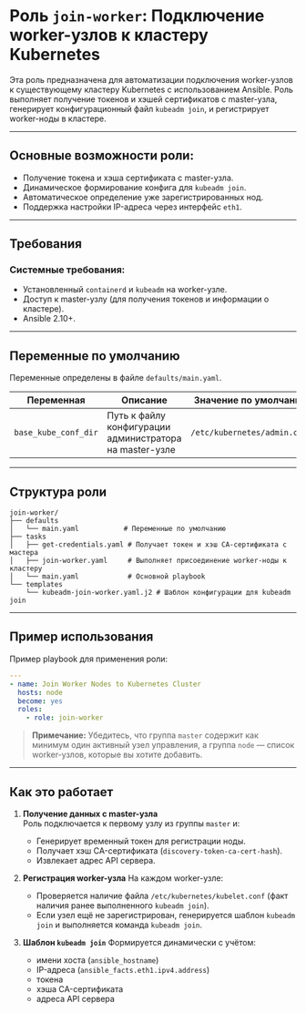 # Роль `join-worker`: Подключение worker-узлов к кластеру Kubernetes

Эта роль предназначена для автоматизации подключения worker-узлов к существующему кластеру Kubernetes с использованием Ansible. Роль выполняет получение токенов и хэшей сертификатов с master-узла, генерирует конфигурационный файл `kubeadm join`, и регистрирует worker-ноды в кластере.

---

## Основные возможности роли:
- Получение токена и хэша сертификата с master-узла.
- Динамическое формирование конфига для `kubeadm join`.
- Автоматическое определение уже зарегистрированных нод.
- Поддержка настройки IP-адреса через интерфейс `eth1`.

---

## Требования

### Системные требования:
- Установленный `containerd` и `kubeadm` на worker-узле.
- Доступ к master-узлу (для получения токенов и информации о кластере).
- Ansible 2.10+.

---

## Переменные по умолчанию

Переменные определены в файле `defaults/main.yaml`.

| Переменная | Описание | Значение по умолчанию |
|------------|----------|------------------------|
| `base_kube_conf_dir` | Путь к файлу конфигурации администратора на master-узле | `/etc/kubernetes/admin.conf` |

---

## Структура роли

```
join-worker/
├── defaults
│   └── main.yaml           # Переменные по умолчанию
├── tasks
│   ├── get-credentials.yaml # Получает токен и хэш CA-сертификата с мастера
│   ├── join-worker.yaml     # Выполняет присоединение worker-ноды к кластеру
│   └── main.yaml            # Основной playbook
└── templates
    └── kubeadm-join-worker.yaml.j2 # Шаблон конфигурации для kubeadm join
```

---

## Пример использования

Пример playbook для применения роли:

```yaml
---
- name: Join Worker Nodes to Kubernetes Cluster
  hosts: node
  become: yes
  roles:
    - role: join-worker
```

> **Примечание:** Убедитесь, что группа `master` содержит как минимум один активный узел управления, а группа `node` — список worker-узлов, которые вы хотите добавить.

---

## Как это работает

1. **Получение данных с master-узла**  
   Роль подключается к первому узлу из группы `master` и:
   - Генерирует временный токен для регистрации ноды.
   - Получает хэш CA-сертификата (`discovery-token-ca-cert-hash`).
   - Извлекает адрес API сервера.

2. **Регистрация worker-узла**
   На каждом worker-узле:
   - Проверяется наличие файла `/etc/kubernetes/kubelet.conf` (факт наличия ранее выполненного `kubeadm join`).
   - Если узел ещё не зарегистрирован, генерируется шаблон `kubeadm join` и выполняется команда `kubeadm join`.

3. **Шаблон `kubeadm join`**
   Формируется динамически с учётом:
   - имени хоста (`ansible_hostname`)
   - IP-адреса (`ansible_facts.eth1.ipv4.address`)
   - токена
   - хэша CA-сертификата
   - адреса API сервера


